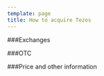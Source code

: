 ```yaml
---
template: page
title: How to acquire Tezos
---
```


###Exchanges 

###OTC

###Price and other information 
